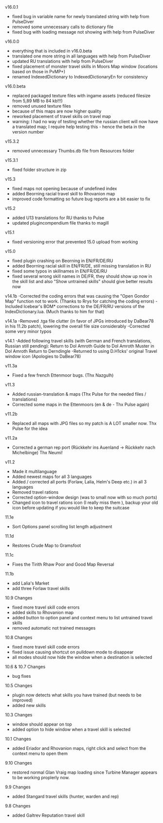 v16.0.1
- fixed bug in variable name for newly translated string with help from PulseDiver
- removed some unnecessary calls to dictionary file
- fixed bug with loading message not showing with help from PulseDiver

v16.0.0
- everything that is included in v16.0.beta
- translated one more string in all languages with help from PulseDiver
- updated RU translations with help from PulseDiver
- fixed placement of monster travel skills in Moors Map window (locations based on those in PvMP+)
- renamed IndexedDictionary to IndexedDictionaryEn for consistency

v16.0.beta
- replaced packaged texture files with ingame assets (reduced filesize from 5,89 MB to 84 kb!!!)
- removed unused texture files
- because of this maps are now higher quality
- reworked placement of travel skills on travel map
- warning: I had no way of testing whether the russian client will now have a translated map; I require help testing this - hence the beta in the version number

v15.3.2
- removed unnecessary Thumbs.db file from Resources folder

v15.3.1
- fixed folder structure in zip

v15.3
- fixed maps not opening because of undefined index
- added Beorning racial travel skill to Rhovanion map
- improved code formatting so future bug reports are a bit easier to fix

v15.2
- added U13 translations for RU thanks to Pulse
- updated plugincompendium file thanks to magill

v15.1
- fixed versioning error that prevented 15.0 upload from working

v15.0
- fixed plugin crashing on Beorning in EN/FR/DE/RU
- added Beorning racial skill in EN/FR/DE, still missing translation in RU
- fixed some typos in skillnames in EN/FR/DE/RU
- fixed several wrong skill names in DE/FR, they should show up now in the skill list and also "Show untrained skills" should give better results now

v14.1b
-Corrected the coding errors that was causing the "Open Gondor Map" function not to work. (Thanks to Rrys for catching the coding errors)
-Included Icebear's BOM* corrections to the DE/FR/RU versions of the IndexDictionary.lua. (Much thanks to him for that)

v14.1a
-Removed .tga file clutter (in favor of JPGs introduced by DaBear78 in his 11.2b patch), lowering the overall file size considerably
-Corrected some very minor typos

v14.1
-Added following travel skills (with German and French translations, Russian still pending):
Return to Dol Amroth
Guide to Dol Amroth
Muster in Dol Amroth
Return to Derndingle
-Returned to using D.H1cks' original Travel window icon (Apologies to DaBear78)

v11.3a
- Fixed a few french Ettenmoor bugs. (Thx Nazgulh)

v11.3
- Added russian-translation & maps (Thx Pulse for the needed files / translations)
- Corrected some maps in the Ettenmoors (en & de - Thx Pulse again)

v11.2b
- Replaced all maps with JPG files so my patch is A LOT smaller now. Thx Pulse for the idea

v11.2a
- Corrected a german rep port
(Rückkehr ins Auenland -> Rückkehr nach Michelbinge) Thx Neumi!

v11.2
- Made it multilanguage
- Added newest maps for all 3 languages
- Added / corrected all ports (Forlaw, Lalia, Helm's Deep etc.) in all 3 languages
- Removed travel rations
- Corrected option-window design (was to small now with so much ports)
- Changed icon to travel rations icon (I really miss them ), backup your old icon before updating if you would like to keep the suitcase

11.1e
- Sort Options panel scrolling list length adjustment

11.1d
- Restores Crude Map to Gramsfoot

11.1c
- Fixes the Tirith Rhaw Poor and Good Map Reversal

11.1b
- add Lalia's Market
- add three Forlaw travel skills

10.9 Changes
- fixed more travel skill code errors
- added skills to Rhovanion map
- added button to option panel and context menu to list untrained travel skills
- removed automatic not trained messages

10.8 Changes
- fixed more travel skill code errors
- fixed issue causing shortcut on pulldown mode to disappear
- all modes should now hide the window when a destination is selected

10.6 & 10.7 Changes
- bug fixes

10.5 Changes
- plugin now detects what skills you have trained (but needs to be improved)
- added new skills

10.3 Changes
- window should appear on top
- added option to hide window when a travel skill is selected

10.1 Changes
- added Eriador and Rhovanion maps, right click and select from the context menu to open them

9.10 Changes
- restored normal Glan Vraig map loading since Turbine Manager appears to be working proplerly now.

9.9 Changes
- added Stangard travel skills (hunter, warden and rep)

9.8 Changes
- added Galtrev Reputation travel skill